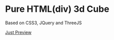 # Pure HTML(div) 3d Cube
<p>Based on CSS3, JQuery and ThreeJS</p>
<a href="http://htmlpreview.github.io/?https://github.com/ant2012/Cube/blob/master/web/cube.html">Just Preview</a>

